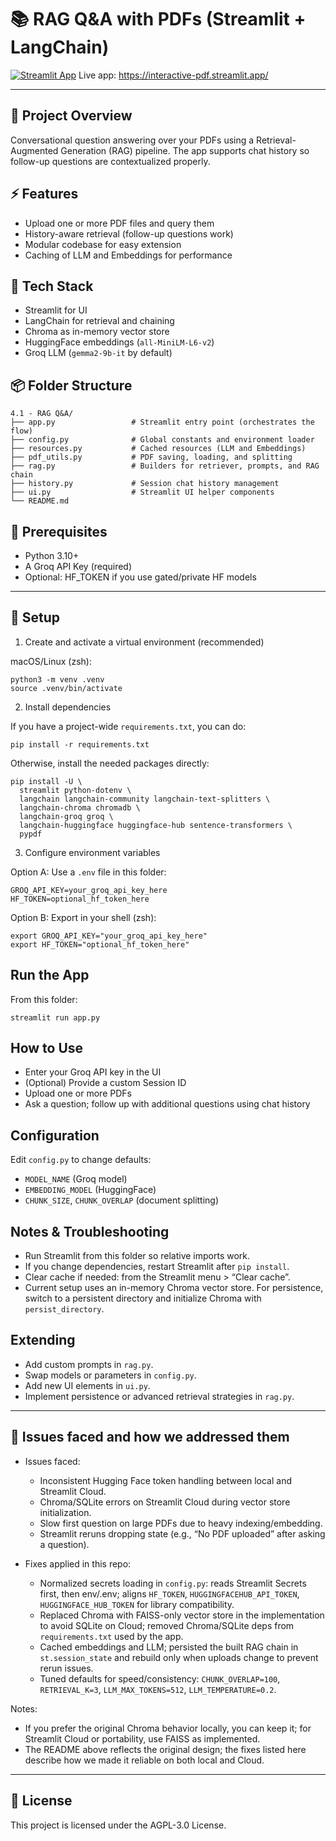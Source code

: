 #  📚 RAG Q&A with PDFs (Streamlit + LangChain)

[![Streamlit App](https://static.streamlit.io/badges/streamlit_badge_black_white.svg)](https://interactive-pdf.streamlit.app/)
Live app: https://interactive-pdf.streamlit.app/

---

## 📌 Project Overview
Conversational question answering over your PDFs using a Retrieval-Augmented Generation (RAG) pipeline. The app supports chat history so follow-up questions are contextualized properly.


## ⚡ Features
- Upload one or more PDF files and query them
- History-aware retrieval (follow-up questions work)
- Modular codebase for easy extension
- Caching of LLM and Embeddings for performance


## 🎯 Tech Stack
- Streamlit for UI
- LangChain for retrieval and chaining
- Chroma as in-memory vector store
- HuggingFace embeddings (`all-MiniLM-L6-v2`)
- Groq LLM (`gemma2-9b-it` by default)


## 📦 Folder Structure
```
4.1 - RAG Q&A/
├── app.py                 # Streamlit entry point (orchestrates the flow)
├── config.py              # Global constants and environment loader
├── resources.py           # Cached resources (LLM and Embeddings)
├── pdf_utils.py           # PDF saving, loading, and splitting
├── rag.py                 # Builders for retriever, prompts, and RAG chain
├── history.py             # Session chat history management
├── ui.py                  # Streamlit UI helper components
└── README.md             
```


## 🧠 Prerequisites
- Python 3.10+
- A Groq API Key (required)
- Optional: HF_TOKEN if you use gated/private HF models

---

## 🚀 Setup
1) Create and activate a virtual environment (recommended)

macOS/Linux (zsh):
```
python3 -m venv .venv
source .venv/bin/activate
```

2) Install dependencies

If you have a project-wide `requirements.txt`, you can do:
```
pip install -r requirements.txt
```

Otherwise, install the needed packages directly:
```
pip install -U \
  streamlit python-dotenv \
  langchain langchain-community langchain-text-splitters \
  langchain-chroma chromadb \
  langchain-groq groq \
  langchain-huggingface huggingface-hub sentence-transformers \
  pypdf
```

3) Configure environment variables

Option A: Use a `.env` file in this folder:
```
GROQ_API_KEY=your_groq_api_key_here
HF_TOKEN=optional_hf_token_here
```

Option B: Export in your shell (zsh):
```
export GROQ_API_KEY="your_groq_api_key_here"
export HF_TOKEN="optional_hf_token_here"
```


## Run the App
From this folder:
```
streamlit run app.py
```


## How to Use
- Enter your Groq API key in the UI
- (Optional) Provide a custom Session ID
- Upload one or more PDFs
- Ask a question; follow up with additional questions using chat history


## Configuration
Edit `config.py` to change defaults:
- `MODEL_NAME` (Groq model)
- `EMBEDDING_MODEL` (HuggingFace)
- `CHUNK_SIZE`, `CHUNK_OVERLAP` (document splitting)


## Notes & Troubleshooting
- Run Streamlit from this folder so relative imports work.
- If you change dependencies, restart Streamlit after `pip install`.
- Clear cache if needed: from the Streamlit menu > “Clear cache”.
- Current setup uses an in-memory Chroma vector store. For persistence, switch to a persistent directory and initialize Chroma with `persist_directory`.


## Extending
- Add custom prompts in `rag.py`.
- Swap models or parameters in `config.py`.
- Add new UI elements in `ui.py`.
- Implement persistence or advanced retrieval strategies in `rag.py`.


---

## 🧐 Issues faced and how we addressed them

- Issues faced:
  - Inconsistent Hugging Face token handling between local and Streamlit Cloud.
  - Chroma/SQLite errors on Streamlit Cloud during vector store initialization.
  - Slow first question on large PDFs due to heavy indexing/embedding.
  - Streamlit reruns dropping state (e.g., “No PDF uploaded” after asking a question).

- Fixes applied in this repo:
  - Normalized secrets loading in `config.py`: reads Streamlit Secrets first, then env/.env; aligns `HF_TOKEN`, `HUGGINGFACEHUB_API_TOKEN`, `HUGGINGFACE_HUB_TOKEN` for library compatibility.
  - Replaced Chroma with FAISS-only vector store in the implementation to avoid SQLite on Cloud; removed Chroma/SQLite deps from `requirements.txt` used by the app.
  - Cached embeddings and LLM; persisted the built RAG chain in `st.session_state` and rebuild only when uploads change to prevent rerun issues.
  - Tuned defaults for speed/consistency: `CHUNK_OVERLAP=100`, `RETRIEVAL_K=3`, `LLM_MAX_TOKENS=512`, `LLM_TEMPERATURE=0.2`.

Notes:
- If you prefer the original Chroma behavior locally, you can keep it; for Streamlit Cloud or portability, use FAISS as implemented.
- The README above reflects the original design; the fixes listed here describe how we made it reliable on both local and Cloud.

---

## 📜 License

This project is licensed under the AGPL-3.0 License.
